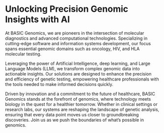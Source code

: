 # Unlocking Precision Genomic Insights with AI

At BASIC Genomics, we are pioneers in the intersection of molecular diagnostics and advanced computational technologies. Specializing in cutting-edge software and information systems development, our focus spans essential genomic domains such as oncology, HIV, and HLA molecular testing.

Leveraging the power of Artificial Intelligence, deep learning, and Large Language Models (LLM), we transform complex genomic data into actionable insights. Our solutions are designed to enhance the precision and efficiency of genetic testing, empowering healthcare professionals with the tools needed to make informed decisions quickly.

Driven by innovation and a commitment to the future of healthcare, BASIC Genomics stands at the forefront of genomics, where technology meets biology in the quest for a healthier tomorrow. Whether in clinical settings or research labs, our systems are reshaping the landscape of genetic analysis, ensuring that every data point moves us closer to groundbreaking discoveries. Join us as we push the boundaries of what’s possible in genomics.
